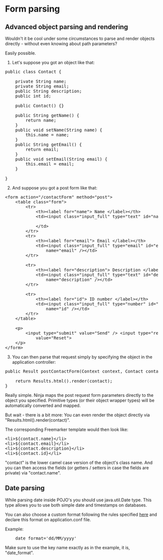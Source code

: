 Form parsing
============

Advanced object parsing and rendering
-------------------------------------

Wouldn't it be cool under some circumstances to parse and
render objects directly - without even knowing about path parameters?

Easily possible.

1) Let's suppose you got an object like that:

<pre class="prettyprint">
public class Contact {

    private String name;
    private String email;
    public String description;
    public int id;

    public Contact() {}

    public String getName() {
        return name;
    }
    public void setName(String name) {
        this.name = name;
    }
    public String getEmail() {
        return email;
    }
    public void setEmail(String email) {
        this.email = email;
    }

}  
</pre>


2) And suppose you got a post form like that:

<pre class="prettyprint">
&lt;form action=&quot;/contactForm&quot; method=&quot;post&quot;&gt;
    &lt;table class=&quot;form&quot;&gt;
        &lt;tr&gt;
            &lt;th&gt;&lt;label for=&quot;name&quot;&gt; Name &lt;/label&gt;&lt;/th&gt;
            &lt;td&gt;&lt;input class=&quot;input_full&quot; type=&quot;text&quot; id=&quot;name&quot; name=&quot;name&quot; /&gt;

            &lt;/td&gt;
        &lt;/tr&gt;
        &lt;tr&gt;
            &lt;th&gt;&lt;label for=&quot;email&quot;&gt; Email &lt;/label&gt;&lt;/th&gt;
            &lt;td&gt;&lt;input class=&quot;input_full&quot; type=&quot;email&quot; id=&quot;email&quot;
                name=&quot;email&quot; /&gt;&lt;/td&gt;
        &lt;/tr&gt;

        &lt;tr&gt;
            &lt;th&gt;&lt;label for=&quot;description&quot;&gt; Description &lt;/label&gt;&lt;/th&gt;
            &lt;td&gt;&lt;input class=&quot;input_full&quot; type=&quot;text&quot; id=&quot;description&quot;
                name=&quot;description&quot; /&gt;&lt;/td&gt;
        &lt;/tr&gt;
        
        &lt;tr&gt;
            &lt;th&gt;&lt;label for=&quot;id&quot;&gt; ID number &lt;/label&gt;&lt;/th&gt;
            &lt;td&gt;&lt;input class=&quot;input_full&quot; type=&quot;number&quot; id=&quot;id&quot;
                name=&quot;id&quot; /&gt;&lt;/td&gt;
        &lt;/tr&gt;
    &lt;/table&gt;

    &lt;p&gt;
        &lt;input type=&quot;submit&quot; value=&quot;Send&quot; /&gt; &lt;input type=&quot;reset&quot;
            value=&quot;Reset&quot;&gt;
    &lt;/p&gt;
&lt;/form&gt;
</pre>

3) You can then parse that request simply by specifying the object in the application controller:

<pre class="prettyprint">
public Result postContactForm(Context context, Contact contact) {

    return Results.html().render(contact);
}
</pre>


Really simple. Ninja maps the post request form parameters directly to the object you specified. Primitive types 
(or their object wrapper types) will be automatically converted and mapped.


But wait - there is a bit more: You can even render the object directly via "Results.html().render(contact)".

The corresponding Freemarker template would then look like:

<pre class="prettyprint">
&lt;li&gt;${contact.name}&lt;/li&gt;
&lt;li&gt;${contact.email}&lt;/li&gt;
&lt;li&gt;${contact.description}&lt;/li&gt;
&lt;li&gt;${contact.id}&lt;/li&gt;
</pre>

"contact" is the lower camel case version of the object's class name. 
And you can then access the fields (or getters / setters in case the
fields are private) via "contact.name".


Date parsing
-------------------------------------


While parsing date inside POJO's you should use java.util.Date type. This type allows you to use both simple date and timestamps on databases.

You can also choose a custom format following the rules specified [here](http://joda-time.sourceforge.net/api-release/org/joda/time/format/ISODateTimeFormat.html#localDateOptionalTimeParser()) and declare this format on application.conf file.

Example:

<pre class="prettyprint">
    date_format='dd/MM/yyyy'
</pre>

Make sure to use the key name exactly as in the example, it is, "date_format".